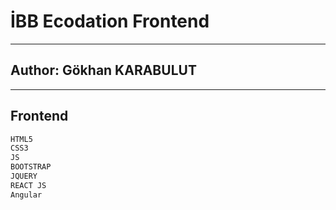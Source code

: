 # İBB  Ecodation Frontend
---------
## Author: Gökhan KARABULUT

---------
## Frontend
```sh
HTML5
CSS3
JS
BOOTSTRAP
JQUERY
REACT JS
Angular
```
